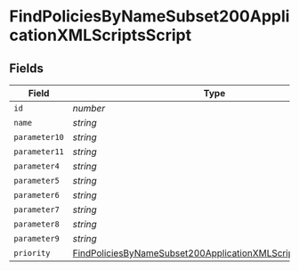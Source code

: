 # FindPoliciesByNameSubset200ApplicationXMLScriptsScript


## Fields

| Field                                                                                                                                                       | Type                                                                                                                                                        | Required                                                                                                                                                    | Description                                                                                                                                                 | Example                                                                                                                                                     |
| ----------------------------------------------------------------------------------------------------------------------------------------------------------- | ----------------------------------------------------------------------------------------------------------------------------------------------------------- | ----------------------------------------------------------------------------------------------------------------------------------------------------------- | ----------------------------------------------------------------------------------------------------------------------------------------------------------- | ----------------------------------------------------------------------------------------------------------------------------------------------------------- |
| `id`                                                                                                                                                        | *number*                                                                                                                                                    | :heavy_minus_sign:                                                                                                                                          | N/A                                                                                                                                                         | 1                                                                                                                                                           |
| `name`                                                                                                                                                      | *string*                                                                                                                                                    | :heavy_minus_sign:                                                                                                                                          | N/A                                                                                                                                                         | mountNetworkShare.sh                                                                                                                                        |
| `parameter10`                                                                                                                                               | *string*                                                                                                                                                    | :heavy_minus_sign:                                                                                                                                          | N/A                                                                                                                                                         |                                                                                                                                                             |
| `parameter11`                                                                                                                                               | *string*                                                                                                                                                    | :heavy_minus_sign:                                                                                                                                          | N/A                                                                                                                                                         |                                                                                                                                                             |
| `parameter4`                                                                                                                                                | *string*                                                                                                                                                    | :heavy_minus_sign:                                                                                                                                          | N/A                                                                                                                                                         |                                                                                                                                                             |
| `parameter5`                                                                                                                                                | *string*                                                                                                                                                    | :heavy_minus_sign:                                                                                                                                          | N/A                                                                                                                                                         |                                                                                                                                                             |
| `parameter6`                                                                                                                                                | *string*                                                                                                                                                    | :heavy_minus_sign:                                                                                                                                          | N/A                                                                                                                                                         |                                                                                                                                                             |
| `parameter7`                                                                                                                                                | *string*                                                                                                                                                    | :heavy_minus_sign:                                                                                                                                          | N/A                                                                                                                                                         |                                                                                                                                                             |
| `parameter8`                                                                                                                                                | *string*                                                                                                                                                    | :heavy_minus_sign:                                                                                                                                          | N/A                                                                                                                                                         |                                                                                                                                                             |
| `parameter9`                                                                                                                                                | *string*                                                                                                                                                    | :heavy_minus_sign:                                                                                                                                          | N/A                                                                                                                                                         |                                                                                                                                                             |
| `priority`                                                                                                                                                  | [FindPoliciesByNameSubset200ApplicationXMLScriptsScriptPriority](../../models/operations/findpoliciesbynamesubset200applicationxmlscriptsscriptpriority.md) | :heavy_minus_sign:                                                                                                                                          | N/A                                                                                                                                                         |                                                                                                                                                             |